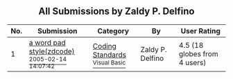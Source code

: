 ﻿<div align="center">

## All Submissions by Zaldy P\. Delfino

</div>

No.  | Submission | Category | By   | User Rating
---- | ---------- | -------- | ---- | -----------
1 | [a word pad style\(zdcode\)<br /><sup>2005-02-14 14:07:42</sup>](https://github.com/Planet-Source-Code/zaldy-p-delfino-a-word-pad-style-zdcode__1-58963) | [Coding Standards<br /><sup>Visual Basic</sup>](../ByCategory/coding-standards__1-43.md) | Zaldy P\. Delfino | 4.5 (18 globes from 4 users)
